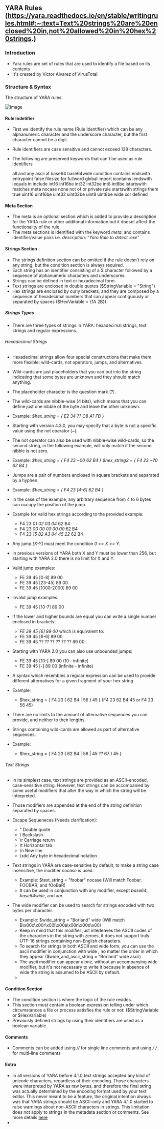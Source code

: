 ## YARA Rules (https://yara.readthedocs.io/en/stable/writingrules.html#:~:text=Text%20strings%20are%20enclosed%20in,not%20allowed%20in%20hex%20strings.)

### Introduction
* Yara rules are set of rules that are used to identify a file based on its contents
* It's created by Victor Alvarez of VirusTotal

### Structure & Syntax
The structure of YARA rules:

![image](https://github.com/Anas-Ehab/NotesHub/assets/55194408/8cc0cbba-5eb0-425e-910a-6ae6c148f25b)

#### Rule Indetifier
* First we identify the rule name (Rule Identifier) which can be any alphanumeric character and the underscore character, but the first character cannot be a digit.
* Rule identifiers are case sensitive and cannot exceed 128 characters.
* The following are preserved keywords that can't be used as rule identifiers
  
  all	and	any	ascii at base64 base64wide condition contains endswith entrypoint false filesize
  for	fullword global import	icontains	iendswith	iequals	in include int16 int16be int32	int32be int8
  int8be istartswith	matches	meta	nocase none	not	of or	private	rule startswith	strings them true
  uint16 uint16be	uint32 uint32be	uint8	uint8be wide xor defined

#### Meta Section
* The meta is an optional section which is added to provide a description for the YARA rule or other additonal information but it doesnt affect the functionality of the rule
* The meta sections is identified with the keyword *meta:* and contains identifier/value pairs i.e. *description: "Yara Rule to detect .exe"*

#### Strings Section
* The strings definition section can be omitted if the rule doesn't rely on any string, but the condition section is always required.
* Each string has an identifier consisting of a $ character followed by a sequence of alphanumeric characters and underscores.
* Strings can be defined in text or hexadecimal form.
* Text strings are enclosed in double quotes ($StringVariable = "String")
* Hex strings are enclosed by curly brackets, and they are composed by a sequence of hexadecimal numbers that can appear contiguously or separated by spaces ($HexVariable = {1A 2B})

##### Strings Types
* There are three types of strings in YARA: hexadecimal strings, text strings and regular expressions.

###### Hexadecimal Strings
* Hexadecimal strings allow four special constructions that make them more flexible: wild-cards, not operators, jumps, and alternatives.
* Wild-cards are just placeholders that you can put into the string indicating that some bytes are unknown and they should match anything.
* The placeholder character is the question mark (?).
* The wild-cards are nibble-wise (4 bits), which means that you can define just one nibble of the byte and leave the other unknown.
* Example: *$hex_string = { E2 34 ?? C8 A? FB }*

* Starting with version 4.3.0, you may specify that a byte is not a specific value using the not operator (*~*).
* The not operator can also be used with nibble-wise wild-cards, so the second string, in the following example, will only match if the second nibble is not zero.
* Example: *$hex_string = { F4 23 ~00 62 B4 } $hex_string2 = { F4 23 ~?0 62 B4 }*

* Jumps are a pair of numbers enclosed in square brackets and separated by a hyphen.
* Example: *$hex_string = { F4 23 [4-6] 62 B4 }*
* In the case of the example, any arbitrary sequence from 4 to 6 bytes can occupy the position of the jump.
* Example for valid hex strings according to the provided example:
  * F4 23 *01 02 03 04* 62 B4
  * F4 23 *00 00 00 00 00* 62 B4
  * F4 23 *15 82 A3 04 45 22* 62 B4

* Any jump *[X-Y]* must meet the condition *0 <= X <= Y*.
* In previous versions of YARA both X and Y must be lower than 256, but starting with YARA 2.0 there is no limit for X and Y.
* Valid jump examples:
  * FE 39 45 [0-8] 89 00
  * FE 39 45 [23-45] 89 00
  * FE 39 45 [1000-2000] 89 00
 
* Invalid jump examples:
  * FE 39 45 [10-7] 89 00
 
* If the lower and higher bounds are equal you can write a single number enclosed in brackets:
  * *FE 39 45 [6] 89 00* which is equivalent to:
  * FE 39 45 [6-6] 89 00
  * FE 39 45 ?? ?? ?? ?? ?? ?? 89 00

* Starting with YARA 2.0 you can also use unbounded jumps:
  * FE 39 45 [10-] 89 00 (10 - infinite)
  * FE 39 45 [-] 89 00 (infinite - infinite)

* A syntax which resembles a regular expression can be used to provide different alternatives for a given fragment of your hex string
* Example:
  * $hex_string = { F4 23 ( 62 B4 | 56 ) 45 } (F4 23 62 B4 45 or F4 23 56 45)

* There are no limits to the amount of alternative sequences you can provide, and neither to their lengths.
* Strings containing wild-cards are allowed as part of alternative sequences.
* Example:
  * $hex_string = { F4 23 ( 62 B4 | 56 | 45 ?? 67 ) 45 }

###### Text Strings
* In its simplest case, text strings are provided as an ASCII-encoded, case-sensitive string. However, text strings can be accompanied by some useful modifiers that alter the way in which the string will be interpreted.
* Those modifiers are appended at the end of the string definition separated by spaces.

* Escape Sequeneces (Needs clarification):
  * \"	Double quote
  * \\	Backslash
  * \r	Carriage return
  * \t	Horizontal tab
  * \n	New line
  * \xdd	Any byte in hexadecimal notation

* Text strings in YARA are case-sensitive by default, to make a string case insensitive, the modifier *nocase* is used.
  * Example: $text_string = "foobar" nocase (Will match Foobar, FOOBAR, and fOoBaR)
  * It can be used in conjunction with any modifier, except *base64*, *base64wide*, and *xor*.

* The wide modifier can be used to search for strings encoded with two bytes per character.
  * Example: $wide_string = "Borland" wide (Will match B\x00o\x00r\x00l\x00a\x00n\x00d\x00)
  * Keep in mind that this modifier just interleaves the ASCII codes of the characters in the string with zeroes, it does not support truly UTF-16 strings containing non-English characters.
  * To search for strings in both ASCII and wide form, you can use the ascii modifier in conjunction with wide , no matter the order in which they appear ($wide_and_ascii_string = "Borland" wide ascii)
  * The ascii modifier can appear alone, without an accompanying wide modifier, but it's not necessary to write it because in absence of wide the string is assumed to be ASCII by default.
  * 



#### Condition Section
* The condition section is where the logic of the rule resides.
* This section must contain a boolean expression telling under which circumstances a file or process satisfies the rule or not. ($StringVariable or $HexVariable)
* Previously defined strings by using their identifiers are used as a boolean variable


#### Comments
* Comments can be added using *//* for single line comments and using */* */* for multi-line comments

#### Extra
* In all versions of YARA before 4.1.0 text strings accepted any kind of unicode characters, regardless of their encoding. Those characters were interpreted by YARA as raw bytes, and therefore the final string was actually determined by the encoding format used by your text editor. This never meant to be a feature, the original intention always was that YARA strings should be ASCII-only and YARA 4.1.0 started to raise warnings about non-ASCII characters in strings. This limitation does not apply to strings in the metadata section or comments. See more details [here](https://github.com/VirusTotal/yara/wiki/Unicode-characters-in-YARA)
* 
